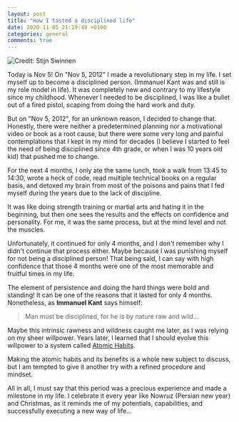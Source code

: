 ```yaml
---
layout: post
title: "How I tasted a disciplined life"
date: 2020-11-05 21:19:48 +0100
categories: general
comments: true
---
```


![Credit: Stijn Swinnen](https://images.unsplash.com/photo-1494972688394-4cc796f9e4c5?ixlib=rb-1.2.1&ixid=eyJhcHBfaWQiOjEyMDd9&auto=format&fit=crop&w=1050&q=80)

Today is Nov 5! On "Nov 5, 2012" I made a revolutionary step in my life. I set myself up to become a disciplined person. (Immanuel Kant was and still is my role model in life). 
It was completely new and contrary to my lifestyle since my childhood. Whenever I needed to be disciplined, I was like a bullet out of a fired pistol, scaping from doing the hard work and duty. 

But on "Nov 5, 2012", for an unknown reason, I decided to change that. Honestly, there were neither a predetermined planning nor a motivational video or book as a root cause, but there were some very long and painful contemplations that I kept in my mind for decades (I believe I started to feel the need of being disciplined since 4th grade, or when I was 10 years old kid) that pushed me to change. 

For the next 4 months, I only ate the same lunch, took a walk from 13:45 to 14:30, wrote a heck of code, read multiple technical books on a regular basis, and detoxed my brain from most of the poisons and pains that I fed myself during the years due to the lack of discipline.

It was like doing strength training or martial arts and hating it in the beginning, but then one sees the results and the effects on confidence and personality. For me, it was the same process, but at the mind level and not the muscles.

Unfortunately, it continued for only 4 months, and I don't remember why I didn't continue that process either. Maybe because I was punishing myself for not being a disciplined person! That being said, I can say with high confidence that those 4 months were one of the most memorable and fruitful times in my life.

The element of persistence and doing the hard things were bold and standing! It can be one of the reasons that it lasted for only 4 months. Nonetheless, as **Immanuel Kant** says himself:

> Man must be disciplined, for he is by nature raw and wild...

Maybe this intrinsic rawness and wildness caught me later, as I was relying on my sheer willpower. Years later, I learned that I should evolve this willpower to a system called [Atomic Habits](https://www.amazon.com/Atomic-Habits-Proven-Build-Break/dp/0735211299).  

Making the atomic habits and its benefits is a whole new subject to discuss, but I am tempted to give it another try with a refined procedure and mindset. 


All in all, I must say that this period was a precious experience and made a milestone in my life. I celebrate it every year like Nowruz (Persian new year) and Christmas, as it reminds me of my potentials, capabilities, and successfully executing a new way of life...



